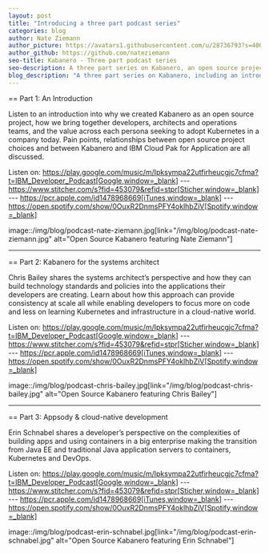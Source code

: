 ```yaml
---
layout: post
title: "Introducing a three part podcast series"
categories: blog
author: Nate Ziemann
author_picture: https://avatars1.githubusercontent.com/u/28736793?s=400&v=4
author_github: https://github.com/nateziemann
seo-title: Kabanero - Three part podcast series
seo-description: A three part series on Kabanero, an open source project that is focused on modern microservices-based framework technologies.
blog_description: "A three part series on Kabanero, including an introduction to Kabanero, a systems architect view of Kabanero, and a developers view on the complexities of building apps and using containers in a big enterprise."
---
```


== Part 1: An Introduction

Listen to an introduction into why we created Kabanero as an open source project, how we bring together developers, architects and operations teams, and the value across each persona seeking to adopt Kubernetes in a company today.  Pain points, relationships between open source project choices and between Kabanero and IBM Cloud Pak for Application are all discussed.

Listen on: 
https://play.google.com/music/m/Ipksympa22utfirheucgjc7cfma?t=IBM_Developer_Podcast[Google,window=_blank] --- 
https://www.stitcher.com/s?fid=453079&refid=stpr[Sticher,window=_blank] --- 
https://pcr.apple.com/id1478968669[iTunes,window=_blank] --- 
https://open.spotify.com/show/0OuxR2DnmsPFY4oklhbZiV[Spotify,window=_blank]

image::/img/blog/podcast-nate-ziemann.jpg[link="/img/blog/podcast-nate-ziemann.jpg" alt="Open Source Kabanero featuring Nate Ziemann"]

---

== Part 2: Kabanero for the systems architect

Chris Bailey shares the systems architect’s  perspective and how they can build technology standards and policies into the applications their developers are creating.  Learn about how this approach can provide consistency at scale all while enabling developers to focus more on code and less on learning Kubernetes and infrastructure in a cloud-native world.

Listen on: 
https://play.google.com/music/m/Ipksympa22utfirheucgjc7cfma?t=IBM_Developer_Podcast[Google,window=_blank] --- 
https://www.stitcher.com/s?fid=453079&refid=stpr[Sticher,window=_blank] --- 
https://pcr.apple.com/id1478968669[iTunes,window=_blank] --- 
https://open.spotify.com/show/0OuxR2DnmsPFY4oklhbZiV[Spotify,window=_blank]

image::/img/blog/podcast-chris-bailey.jpg[link="/img/blog/podcast-chris-bailey.jpg" alt="Open Source Kabanero featuring Chris Bailey"]

---

== Part 3: Appsody & cloud-native development

Erin Schnabel shares a developer’s perspective on the complexities of building apps and using containers in a big enterprise making the transition from Java EE and traditional Java application servers to containers, Kubernetes and DevOps.

Listen on: 
https://play.google.com/music/m/Ipksympa22utfirheucgjc7cfma?t=IBM_Developer_Podcast[Google,window=_blank] --- 
https://www.stitcher.com/s?fid=453079&refid=stpr[Sticher,window=_blank] --- 
https://pcr.apple.com/id1478968669[iTunes,window=_blank] --- 
https://open.spotify.com/show/0OuxR2DnmsPFY4oklhbZiV[Spotify,window=_blank]

image::/img/blog/podcast-erin-schnabel.jpg[link="/img/blog/podcast-erin-schnabel.jpg" alt="Open Source Kabanero featuring Erin Schnabel"]
